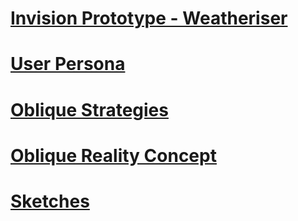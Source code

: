 [Invision Prototype - Weatheriser](https://invis.io/QUBK8BMNB)
================================================

[User Persona](https://github.com/StuartMcMaw/IXD303/blob/master/userpersona.jpg)
================================================

[Oblique Strategies](http://stuartmcmaw.com/oblique-strategies/)
================================================

[Oblique Reality Concept](https://github.com/StuartMcMaw/IXD303/tree/master/oblique-reality)
================================================

[Sketches](https://github.com/StuartMcMaw/IXD303/tree/master/sketches)
================================================


